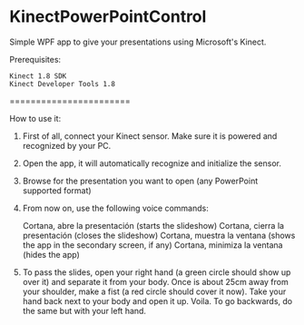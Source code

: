 KinectPowerPointControl
=======================

Simple WPF app to give your presentations using Microsoft's Kinect.

Prerequisites:

	Kinect 1.8 SDK
	Kinect Developer Tools 1.8

=======================

How to use it:

1) First of all, connect your Kinect sensor. Make sure it is powered and recognized by your PC.

2) Open the app, it will automatically recognize and initialize the sensor.

3) Browse for the presentation you want to open (any PowerPoint supported format)

4) From now on, use the following voice commands:

	Cortana, abre la presentación (starts the slideshow)
	Cortana, cierra la presentación (closes the slideshow)
	Cortana, muestra la ventana (shows the app in the secondary screen, if any)
	Cortana, minimiza la ventana (hides the app)
	
5) To pass the slides, open your right hand (a green circle should show up over it) and separate it from your body. Once is about 25cm away from your shoulder, make a fist (a red circle should cover it now). Take your hand back next to your body and open it up. Voila. To go backwards, do the same but with your left hand.
